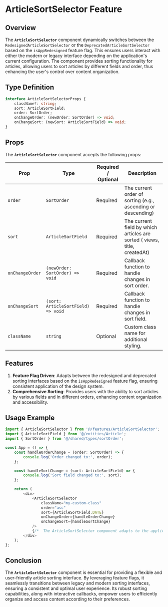 # ArticleSortSelector Feature

## Overview
The **`ArticleSortSelector`** component dynamically switches between the  `RedesignedArticleSortSelector` or the `DeprecatedArticleSortSelector` based on the `isAppRedesigned` feature flag.
This ensures users interact with either the modern or legacy interface depending on the application's current configuration. 
The component provides sorting functionality for articles, allowing users to sort articles by different fields and order, thus enhancing the user's control over content organization.

## Type Definition
```typescript
interface ArticleSortSelectorProps {
    className?: string;
    sort: ArticleSortField;
    order: SortOrder;
    onChangeOrder: (newOrder: SortOrder) => void;
    onChangeSort: (newSort: ArticleSortField) => void;
}
```

## Props
The **`ArticleSortSelector`** component accepts the following props:

| Prop       | Type       | Required / Optional | Description                                                               |
|------------|------------|----------------------|---------------------------------------------------------------------------|
| `order` | `SortOrder`   | Required             | The current order of sorting (e.g., ascending or descending)              |
| `sort` | `ArticleSortField`   | Required             | The current field by which articles are sorted ( views, title, createdAt) |
| `onChangeOrder` | `(newOrder: SortOrder) => void`   | Required              | Callback function to handle changes in sort order.                                 |
| `onChangeSort` | `(sort: ArticleSortField) => void`   | Required              | Callback function to handle changes in sort field.                                 |
| `className` | `string`   | Optional             | Custom class name for additional styling.                                 |


## Features
1. **Feature Flag Driven**: Adapts between the redesigned and deprecated sorting interfaces based on the `isAppRedesigned` feature flag, ensuring consistent application of the design system.
2. **Comprehensive Sorting**: Provides users with the ability to sort articles by various fields and in different orders, enhancing content organization and accessibility.


## Usage Example
```typescript jsx
import { ArticleSortSelector } from '@/features/ArticleSortSelector';
import { ArticleSortField } from '@/entities/Article';
import { SortOrder } from '@/shared/types/sortOrder';

const App = () => {
    const handleOrderChange = (order: SortOrder) => {
        console.log('Order changed to:', order);
    };

    const handleSortChange = (sort: ArticleSortField) => {
        console.log('Sort field changed to:', sort);
    };

    return (
        <div>
            <ArticleSortSelector
                className="my-custom-class"
                order="asc"
                sort={ArticleSortField.DATE}
                onChangeOrder={handleOrderChange}
                onChangeSort={handleSortChange}
            />
            {/*  The ArticleSortSelector component adapts to the application's feature flag settings */}
        </div>
    );
};
```
## Conclusion
The **`ArticleSortSelector`** component is essential for providing a flexible and user-friendly article sorting interface. By leveraging feature flags, it seamlessly transitions between legacy and modern sorting interfaces, ensuring a consistent and optimal user experience. Its robust sorting capabilities, along with interactive callbacks, empower users to efficiently organize and access content according to their preferences.
